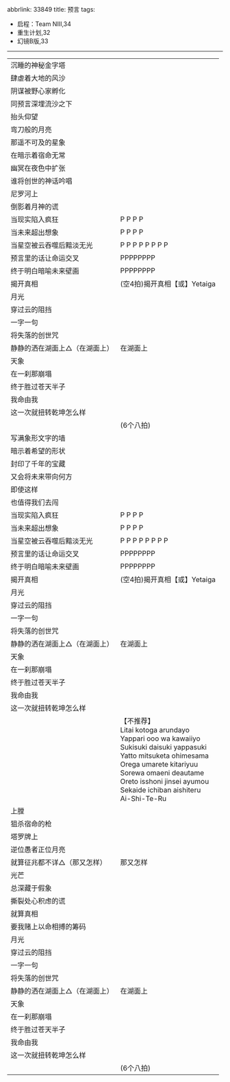abbrlink: 33849
title: 预言
tags:
  - 启程：Team NIII,34
  - 重生计划,32
  - 幻镜B版,33
---
|      |      |
|--|--|
|沉睡的神秘金字塔|      |
|肆虐着大地的风沙|      |
|阴谋被野心家孵化|      |
|同预言深埋流沙之下|      |
|抬头仰望|      |
|弯刀般的月亮|      |
|那遥不可及的星象|      |
|在暗示着宿命无常|      |
|幽冥在夜色中扩张|      |
|谁将创世的神话吟唱|      |
|尼罗河上|      |
|倒影着月神的谎|      |
|当现实陷入疯狂|P P P P|
|当未来超出想象|P P P P|
|当星空被云吞噬后黯淡无光|P P P P P P P P|
|预言里的话让命运交叉|PPPPPPPP|
|终于明白暗喻未来壁画|PPPPPPPP|
|揭开真相|(空4拍)揭开真相【或】Yetaiga|
|月光|      |
|穿过云的阻挡|      |
|一字一句|      |
|将失落的创世咒|      |
|静静的洒在湖面上△（在湖面上）|在湖面上|
|天象|      |
|在一刹那崩塌|      |
|终于胜过苍天半子|      |
|我命由我|      |
|这一次就扭转乾坤怎么样|      |
|      |(6个八拍)|
|写满象形文字的墙|      |
|暗示着希望的形状|      |
|封印了千年的宝藏|      |
|又会将未来带向何方|      |
|即使这样|      |
|也值得我们去闯|      |
|当现实陷入疯狂|P P P P|
|当未来超出想象|P P P P|
|当星空被云吞噬后黯淡无光|P P P P P P P P|
|预言里的话让命运交叉|PPPPPPPP|
|终于明白暗喻未来壁画|PPPPPPPP|
|揭开真相|(空4拍)揭开真相【或】Yetaiga|
|月光|      |
|穿过云的阻挡|      |
|一字一句|      |
|将失落的创世咒|      |
|静静的洒在湖面上△（在湖面上）|在湖面上|
|天象|      |
|在一刹那崩塌|      |
|终于胜过苍天半子|      |
|我命由我|      |
|这一次就扭转乾坤怎么样|      |
|      |【不推荐】<br>Litai kotoga arundayo<br>Yappari ooo wa kawaiiyo<br>Sukisuki daisuki yappasuki<br>Yatto mitsuketa ohimesama<br>Orega umarete kitariyuu<br>Sorewa omaeni deautame<br>Oreto isshoni jinsei ayumou<br>Sekaide ichiban aishiteru<br>Ai-Shi-Te-Ru|
|上膛|      |
|狙杀宿命的枪|      |
|塔罗牌上|      |
|逆位愚者正位月亮|      |
|就算征兆都不详△（那又怎样）|那又怎样|
|光芒|      |
|总深藏于假象|      |
|撕裂处心积虑的谎|      |
|就算真相|      |
|要我赌上以命相搏的筹码|      |
|月光|      |
|穿过云的阻挡|      |
|一字一句|      |
|将失落的创世咒|      |
|静静的洒在湖面上△（在湖面上）|在湖面上|
|天象|      |
|在一刹那崩塌|      |
|终于胜过苍天半子|      |
|我命由我|      |
|这一次就扭转乾坤怎么样|      |
|      |(6个八拍)|
